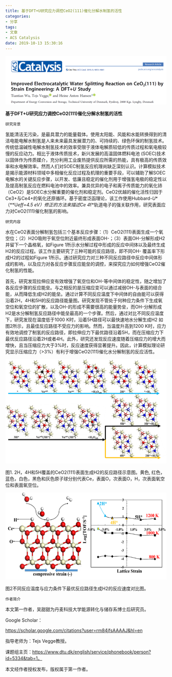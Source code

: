 ```yaml
---
title: 基于DFT+U研究应力调控CeO2(111)催化分解水制氢的活性
categories: 
- 分享
tags: 
- 文章
- ACS Catalysis
date: 2019-10-13 15:30:16
---
```




![](share03/s031.png)

**基于DFT+*U*研究应力调控CeO2(111)催化分解水制氢的活性**

`研究背景`

氢能清洁无污染，是最具潜力的能量载体。使用太阳能、风能和水能转换得到的清洁电能电解水制氢是人来未来最具发展潜力的、可持续的、绿色环保的制氢技术。传统低温碱性电解水制氢技术的效率受限于液体电解质较低的传质过程和氧电极较慢的反应动力。相比于液体传质技术，新兴发展的高温固体燃料电池 (SOEC)技术以固体作为传质媒介，充分利用工业废热提供反应所需的热能，具有极高的传质效率和水电解效率。然而人们对SOEC制氢反应机理尚缺乏深刻认识。计算模拟技术是揭示能源材料领域中多相催化反应过程及机理的重要手段，可以辅助了解SOEC电解水的关键反应步骤，以开发、低廉且稳定的催化剂用于增强氢电极的稳定性以及提高制氢反应在燃料电池中的效率。兼具优异的电子和离子传质能力的氧化铈（CeO2）是SOEC水分解重要的催化剂和稳定剂。CeO2优越的催化活性归因于Ce3+与Ce4+的氧化还原循环。基于密度泛函理论，该工作使用Hubbard-*U**（**U*eff=4.5 eV）修正的方法来描述Ce 4*f*轨道电子的强关联作用，研究表面应力对CeO2(111)催化制氢的影响。

 

`研究内容`

水在CeO2表面分解制氢包括三个基本反应步骤：（1）CeO2(111)表面生成一个氧空位；（2）H2O吸附于氧空位附近最终形成表面OH-；（3）表面OH-分解形成H2并留下一个晶格氧，如Figure 1所示水分解过程中形成的反应中间体以及最终生成H2的反应过程。该工作主要研究了三种可能的反应路径，即不同OH- 覆盖率下形成H2的过程如Figure 1所示。通过研究应力对三种不同反应路径中反应中间体形成的影响，以及应力对各反应步骤反应能垒的调控，来探究应力如何增强CeO2催化制氢的性能。

 

首先，研究发现拉伸应变有效增强了氧空位和OH-等中间体的稳定性，随之增加了各反应步骤的反应能垒。与之相反的是压缩应变可以通过减弱OH-与表面的结合能，从而降低生成H2的能垒。通过计算不同反应温度下中间体的自由能可以获得沿着2H，4H和5H的反应路径能量图。研究发现不管处于何种应力条件下生成氧空位和氧空位的扩散，以及OH-的形成不需要很高的能量势垒，而OH-分解形成H2是水分解制氢反应路径中能垒最高的一个步骤。然后，通过对比不同反应温度下，研究发现在温度低于1000 K时，沿着5H路径可以最快速地水分解生成H2 如图2所示，且最佳反应路径不受应力的影响。然而，当温度升高到1200 K时，应力有效地调控了制氢的反应路径，即拉伸应力下最优路径沿着5H，而在压缩应力下最优反应路径沿着2H或者4H。此外，研究还发现反应速度随着压缩应力的增大而增快，且当压缩应力大于3%时，反应速度获得显著提升。因此，计算模拟理论研究显示压缩应力（>3%）有利于增强CeO2(111)催化水分解制氢的反应活性。

![](share03/s032.png)

图1. 2H，4H和5H覆盖的CeO2(111)表面生成H2的反应路径示意图。黄色, 红色，蓝色，白色，黑色和灰色原子球分别代表Ce，表面O，次表面O，H，次表面氧空位和表面氧空位。

 

![](share03/s033.png)

图2不同反应温度与应力条件下最优反应路径生成H2的反应速度对比图。



`作者简介`

本文第一作者，吴甜甜为丹麦科技大学能源转化与储存系博士后研究员。

Google Scholar： 

https://scholar.google.com/citations?user=rm84jfsAAAAJ&hl=en

指导老师为：Tejs Vegge教授。

课题组主页：https://www.dtu.dk/english/service/phonebook/person?id=5334&tab=1。

本文经作者授权发布，版权属于第一作者。